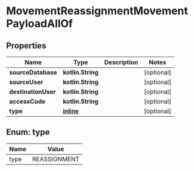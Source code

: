 
# MovementReassignmentMovementPayloadAllOf

## Properties
Name | Type | Description | Notes
------------ | ------------- | ------------- | -------------
**sourceDatabase** | **kotlin.String** |  |  [optional]
**sourceUser** | **kotlin.String** |  |  [optional]
**destinationUser** | **kotlin.String** |  |  [optional]
**accessCode** | **kotlin.String** |  |  [optional]
**type** | [**inline**](#Type) |  |  [optional]


<a name="Type"></a>
## Enum: type
Name | Value
---- | -----
type | REASSIGNMENT



